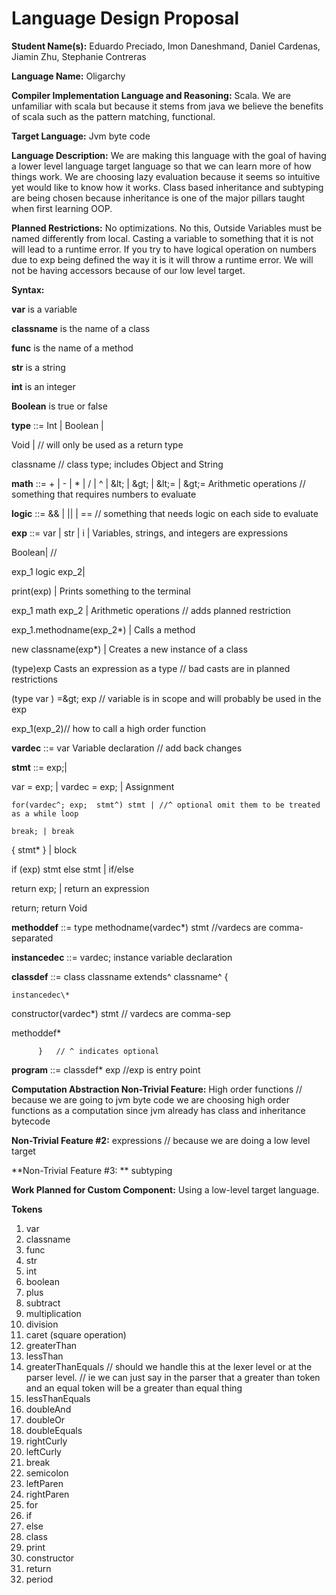 # Language Design Proposal

**Student Name(s):** Eduardo Preciado, Imon Daneshmand, Daniel Cardenas, Jiamin Zhu, Stephanie Contreras

**Language Name:** Oligarchy

**Compiler Implementation Language and Reasoning:** Scala. We are unfamiliar with scala but because it stems from java we believe the benefits of scala such as the pattern matching, functional.

**Target Language:**  Jvm byte code

**Language Description:** We are making this language with the goal of having a lower level language target language so that we can learn more of how things work. We are choosing lazy evaluation because it seems so intuitive yet would like to know how it works. Class based inheritance and subtyping are being chosen because inheritance is one of the major pillars taught when first learning OOP.

**Planned Restrictions:** No optimizations. No this, Outside Variables must be named differently from local. Casting a variable to something that it is not will lead to a runtime error. If you try to have logical operation on numbers due to exp being defined the way it is it will throw a runtime error. We will not be having accessors because of our low level target.

**Syntax:**

**var** is a variable

**classname** is the name of a class

**func** is the name of a method

**str** is a string

**int** is an integer

**Boolean** is true or false

**type** ::= Int | Boolean |

 Void | // will only be used as a return type

classname // class type; includes Object and String

**math** ::= + | - | \* | / | ^ | \&lt; | \&gt; |  \&lt;= | \&gt;= Arithmetic operations // something that requires numbers to evaluate

**logic** ::=  &amp;&amp; | || |   ==  // something that needs logic on each side to evaluate

**exp** ::= var | str | i | Variables, strings, and integers are expressions

 Boolean| //

 exp\_1 logic exp\_2|

  print(exp) | Prints something to the terminal

  exp\_1 math exp\_2 | Arithmetic operations // adds planned restriction

  exp\_1.methodname(exp\_2\*) | Calls a method

  new classname(exp\*) | Creates a new instance of a class

  (type)exp Casts an expression as a type // bad casts are in planned restrictions

 (type var ) =\&gt; exp // variable is in scope and will probably be used in the exp

 exp\_1(exp\_2)// how to call a high order function

**vardec** ::= var  Variable declaration  // add back changes

**stmt** ::= exp;|

  var = exp; | vardec = exp; | Assignment

    for(vardec^; exp;  stmt^) stmt | //^ optional omit them to be treated as a while loop

    break; | break

  { stmt\* } | block

  if (exp) stmt else stmt | if/else

  return exp; | return an expression

  return; return Void

**methoddef** ::= type methodname(vardec\*) stmt //vardecs are comma-separated

**instancedec** ::= vardec; instance variable declaration

**classdef** ::= class classname extends^ classname^ {

    instancedec\*

 constructor(vardec\*) stmt  // vardecs are comma-sep

 methoddef\*

          }   // ^ indicates optional

**program** ::= classdef\* exp //exp is entry point

**Computation Abstraction Non-Trivial Feature:** High order functions  // because we are going to jvm byte code we are choosing high order functions as a computation since jvm already has class and inheritance bytecode

**Non-Trivial Feature #2:** expressions // because we are doing a low level target

**Non-Trivial Feature #3:  ** subtyping

**Work Planned for Custom Component:** Using a low-level target language.



**Tokens**

1. var
2. classname
3. func
4. str
5. int
6. boolean
7. plus
8. subtract
9. multiplication
10. division
11. caret (square operation)
12. greaterThan
13. lessThan
14. greaterThanEquals  // should we handle this at the lexer level or at the parser level.
// ie we can just say in the parser that a greater than token and an equal token will be a greater than equal thing
15. lessThanEquals
16. doubleAnd
17. doubleOr
18. doubleEquals
19. rightCurly
20. leftCurly
21. break
22. semicolon
23. leftParen
24. rightParen
25. for
26. if
27. else
28. class
29. print
30. constructor
31. return
32. period
